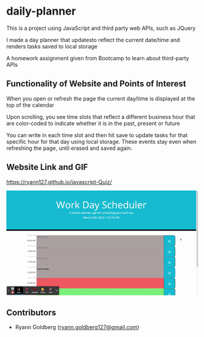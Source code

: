 # daily-planner

This is a project using JavaScript and third party web APIs, such as JQuery

I made a day planner that updatesto reflect the current date/time and renders tasks saved to local storage

A homework assignment given from Bootcamp to learn about third-party APIs

## Functionality of Website and Points of Interest

When you open or refresh the page the current day/time is displayed at the top of the calendar

Upon scrolling, you see time slots that reflect a different business hour that are color-coded to indicate whether it is in the past, present or future

You can write in each time slot and then hit save to update tasks for that specific hour for that day using local storage. These events stay even when refreshing the page, until erased and saved again.

## Website Link and GIF

https://ryann127.github.io/javascript-Quiz/

![Screenshot of Quiz](./Assets/DayScheduler.gif)

## Contributors
- Ryann Goldberg (ryann.goldberg127@gmail.com)
